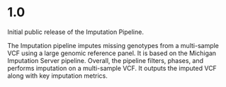 # 1.0
Initial public release of the Imputation Pipeline. 

The Imputation pipeline imputes missing genotypes from a multi-sample VCF using a large genomic reference panel. 
It is based on the Michigan Imputation Server pipeline. Overall, the pipeline filters, phases, and performs imputation 
on a multi-sample VCF. It outputs the imputed VCF along with key imputation metrics.
